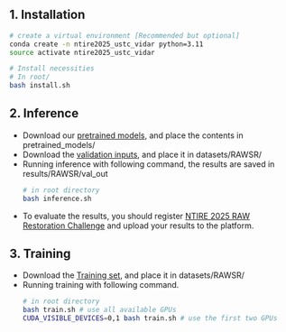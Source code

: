 ## 1. Installation

```bash
# create a virtual environment [Recommended but optional]
conda create -n ntire2025_ustc_vidar python=3.11
source activate ntire2025_ustc_vidar

# Install necessities
# In root/
bash install.sh
```

## 2. Inference
- Download our [pretrained models](https://drive.google.com/drive/folders/1iGS32Qux9mr4SJt2Zb7XTv4Xq6zLEy6I?usp=drive_link), and place the contents in pretrained_models/
- Download the [validation inputs](https://drive.google.com/file/d/1KF3lCrFZua4hGl9_4Km2uOAnWAv1SjjB/view?usp=sharing), and place it in datasets/RAWSR/
- Running inference with following command, the results are saved in results/RAWSR/val_out
    ```bash
    # in root directory
    bash inference.sh
    ```
- To evaluate the results, you should register [NTIRE 2025 RAW Restoration Challenge](https://codalab.lisn.upsaclay.fr/competitions/21644#learn_the_details) and upload your results to the platform.

## 3. Training
- Download the [Training set](https://drive.google.com/file/d/1rUno3LXfGw013g1EfUvPX1bbpBMyLZEU/view?usp=sharing), and place it in datasets/RAWSR/
- Running training with following command.
    ```bash
    # in root directory
    bash train.sh # use all available GPUs
    CUDA_VISIBLE_DEVICES=0,1 bash train.sh # use the first two GPUs
    ```

